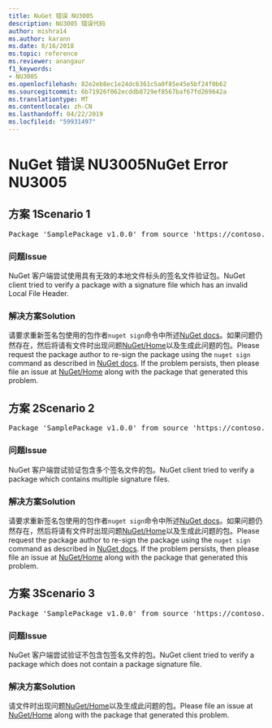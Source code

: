 ```yaml
---
title: NuGet 错误 NU3005
description: NU3005 错误代码
author: mishra14
ms.author: karann
ms.date: 8/16/2018
ms.topic: reference
ms.reviewer: anangaur
f1_keywords:
- NU3005
ms.openlocfilehash: 82e2eb8ec1e24dc6361c5a0f85e45e5bf24f0b62
ms.sourcegitcommit: 6b71926f062ecddb8729ef8567baf67fd269642a
ms.translationtype: MT
ms.contentlocale: zh-CN
ms.lasthandoff: 04/22/2019
ms.locfileid: "59931497"
---
```

# <a name="nuget-error-nu3005"></a><span data-ttu-id="816e1-103">NuGet 错误 NU3005</span><span class="sxs-lookup"><span data-stu-id="816e1-103">NuGet Error NU3005</span></span>

## <a name="scenario-1"></a><span data-ttu-id="816e1-104">方案 1</span><span class="sxs-lookup"><span data-stu-id="816e1-104">Scenario 1</span></span>

<pre>Package 'SamplePackage v1.0.0' from source 'https://contoso.com/index.json': The package contains an invalid package signature file.</pre>

### <a name="issue"></a><span data-ttu-id="816e1-105">问题</span><span class="sxs-lookup"><span data-stu-id="816e1-105">Issue</span></span>

<span data-ttu-id="816e1-106">NuGet 客户端尝试使用具有无效的本地文件标头的签名文件验证包。</span><span class="sxs-lookup"><span data-stu-id="816e1-106">NuGet client tried to verify a package with a signature file which has an invalid Local File Header.</span></span>


### <a name="solution"></a><span data-ttu-id="816e1-107">解决方案</span><span class="sxs-lookup"><span data-stu-id="816e1-107">Solution</span></span>

<span data-ttu-id="816e1-108">请要求重新签名包使用的包作者`nuget sign`命令中所述[NuGet docs](https://docs.microsoft.com/en-us/nuget/create-packages/sign-a-package)。如果问题仍然存在，然后将请有文件时出现问题[NuGet/Home](https://github.com/NuGet/Home/issues)以及生成此问题的包。</span><span class="sxs-lookup"><span data-stu-id="816e1-108">Please request the package author to re-sign the package using the `nuget sign` command as described in [NuGet docs](https://docs.microsoft.com/en-us/nuget/create-packages/sign-a-package). If the problem persists, then please file an issue at [NuGet/Home](https://github.com/NuGet/Home/issues) along with the package that generated this problem.</span></span>



## <a name="scenario-2"></a><span data-ttu-id="816e1-109">方案 2</span><span class="sxs-lookup"><span data-stu-id="816e1-109">Scenario 2</span></span>

<pre>Package 'SamplePackage v1.0.0' from source 'https://contoso.com/index.json': The package contains multiple package signature files.</pre>

### <a name="issue"></a><span data-ttu-id="816e1-110">问题</span><span class="sxs-lookup"><span data-stu-id="816e1-110">Issue</span></span>

<span data-ttu-id="816e1-111">NuGet 客户端尝试验证包含多个签名文件的包。</span><span class="sxs-lookup"><span data-stu-id="816e1-111">NuGet client tried to verify a package which contains multiple signature files.</span></span>


### <a name="solution"></a><span data-ttu-id="816e1-112">解决方案</span><span class="sxs-lookup"><span data-stu-id="816e1-112">Solution</span></span>

<span data-ttu-id="816e1-113">请要求重新签名包使用的包作者`nuget sign`命令中所述[NuGet docs](https://docs.microsoft.com/en-us/nuget/create-packages/sign-a-package)。如果问题仍然存在，然后将请有文件时出现问题[NuGet/Home](https://github.com/NuGet/Home/issues)以及生成此问题的包。</span><span class="sxs-lookup"><span data-stu-id="816e1-113">Please request the package author to re-sign the package using the `nuget sign` command as described in [NuGet docs](https://docs.microsoft.com/en-us/nuget/create-packages/sign-a-package). If the problem persists, then please file an issue at [NuGet/Home](https://github.com/NuGet/Home/issues) along with the package that generated this problem.</span></span>



## <a name="scenario-3"></a><span data-ttu-id="816e1-114">方案 3</span><span class="sxs-lookup"><span data-stu-id="816e1-114">Scenario 3</span></span>

<pre>Package 'SamplePackage v1.0.0' from source 'https://contoso.com/index.json': The package does not contain a valid package signature file.</pre>

### <a name="issue"></a><span data-ttu-id="816e1-115">问题</span><span class="sxs-lookup"><span data-stu-id="816e1-115">Issue</span></span>

<span data-ttu-id="816e1-116">NuGet 客户端尝试验证不包含包签名文件的包。</span><span class="sxs-lookup"><span data-stu-id="816e1-116">NuGet client tried to verify a package which does not contain a package signature file.</span></span>


### <a name="solution"></a><span data-ttu-id="816e1-117">解决方案</span><span class="sxs-lookup"><span data-stu-id="816e1-117">Solution</span></span>

<span data-ttu-id="816e1-118">请文件时出现问题[NuGet/Home](https://github.com/NuGet/Home/issues)以及生成此问题的包。</span><span class="sxs-lookup"><span data-stu-id="816e1-118">Please file an issue at [NuGet/Home](https://github.com/NuGet/Home/issues) along with the package that generated this problem.</span></span>


